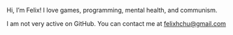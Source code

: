Hi, I’m Felix! I love games, programming, mental health, and communism. 

I am not very active on GitHub. You can contact me at felixhchu@gmail.com

<!---
fhchu/fhchu is a ✨ special ✨ repository because its `README.md` (this file) appears on your GitHub profile.
You can click the Preview link to take a look at your changes.
--->
